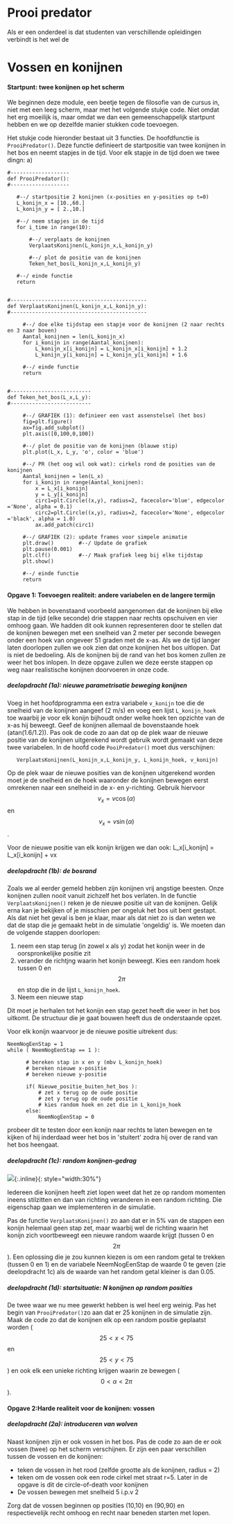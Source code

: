 # Prooi predator #

Als er een onderdeel is dat studenten van verschillende opleidingen verbindt is het wel de 

# Vossen en konijnen



#### Startpunt: twee konijnen op het scherm

We beginnen deze module, een beetje tegen de filosofie van de cursus in, niet met een leeg scherm, maar met het volgende stukje code. Niet omdat het erg moeilijk is, maar omdat we dan een gemeenschappelijk startpunt hebben en we op dezelfde manier stukken code toevoegen.

Het stukje code hieronder bestaat uit 3 functies. De hoofdfunctie is `ProoiPredator()`. Deze functie definieert de startpositie van twee konijnen in het bos en neemt stapjes in de tijd. Voor elk stapje in de tijd doen we twee dingn: a) 

    #-------------------
    def ProoiPredator():
    #-------------------

       #--/ startpositie 2 konijnen (x-posities en y-posities op t=0)
       L_konijn_x = [10.,60.]  
       L_konijn_y = [ 2.,10.]  
   
       #--/ neem stapjes in de tijd
       for i_time in range(10):

           #--/ verplaats de konijnen
           VerplaatsKonijnen(L_konijn_x,L_konijn_y)    

           #--/ plot de positie van de konijnen
           Teken_het_bos(L_konijn_x,L_konijn_y)
            
       #--/ einde functie                                                                                                                                                                                                                                                                                                                                                                                                                                                                                                                                  
       return


    #--------------------------------------------
    def VerplaatsKonijnen(L_konijn_x,L_konijn_y):
    #--------------------------------------------

         #--/ doe elke tijdstap een stapje voor de konijnen (2 naar rechts en 3 naar boven)
         Aantal_konijnen = len(L_konijn_x)   
         for i_konijn in range(Aantal_konijnen):
             L_konijn_x[i_konijn] = L_konijn_x[i_konijn] + 1.2 
             L_konijn_y[i_konijn] = L_konijn_y[i_konijn] + 1.6 
  
         #--/ einde functie
         return


    #--------------------------
    def Teken_het_bos(L_x,L_y):
    #--------------------------

         #--/ GRAFIEK (1): definieer een vast assenstelsel (het bos)
         fig=plt.figure()
         ax=fig.add_subplot()
         plt.axis([0,100,0,100])

         #--/ plot de positie van de konijnen (blauwe stip)
         plt.plot(L_x, L_y, 'o', color = 'blue')   

         #--/ PR (het oog wil ook wat): cirkels rond de posities van de konijnen
         Aantal_konijnen = len(L_x)   
         for i_konijn in range(Aantal_konijnen):
             x = L_x[i_konijn]
             y = L_y[i_konijn]
             circ1=plt.Circle((x,y), radius=2, facecolor='blue', edgecolor ='None', alpha = 0.1)  
             circ2=plt.Circle((x,y), radius=2, facecolor='None', edgecolor ='black', alpha = 1.0)
             ax.add_patch(circ1)
        
         #--/ GRAFIEK (2): update frames voor simpele animatie
         plt.draw()        #--/ Update de grafiek
         plt.pause(0.001)
         plt.clf()         #--/ Maak grafiek leeg bij elke tijdstap
         plt.show()
 
         #--/ einde functie
         return




#### Opgave 1: Toevoegen realiteit: andere variabelen en de langere termijn

We hebben in bovenstaand voorbeeld aangenomen dat de konijnen bij elke stap in de tijd (elke seconde) drie stappen naar rechts opschuiven en vier omhoog gaan. We hadden dit ook kunnen representeren door te stellen dat de konijnen bewegen met een snelheid van 2 meter per seconde bewegen onder een hoek van ongeveer 51 graden met de x-as. Als we de tijd langer laten doorlopen zullen we ook zien dat onze konijnen het bos uitlopen. Dat is niet de bedoeling. Als de konijnen bij de rand van het bos komen zullen ze weer het bos inlopen. In deze opgave zullen we deze eerste stappen op weg naar realistische konijnen doorvoeren in onze code.

##### deelopdracht (1a): nieuwe parametrisatie beweging konijnen

Voeg in het hoofdprogramma een extra variabele `v_konijn` toe die de snelheid van de konijnen aangeef (2 m/s) en voeg een lijst `L_konijn_hoek` toe waarbij je voor elk konijn bijhoudt onder welke hoek ten opzichte van de x-as hij beweegt. Geef de konijnen allemaal de bovenstaande hoek (atan(1.6/1.2)). Pas ook de code zo aan dat op de plek waar de nieuwe positie van de konijnen uitgerekend wordt gebruik wordt gemaakt van deze twee variabelen. In de hoofd code `PooiPredator()` moet dus verschijnen:

       VerplaatsKonijnen(L_konijn_x,L_konijn_y, L_konijn_hoek, v_konijn)    

Op de plek waar de nieuwe posities van de konijnen uitgerekend worden moet je de snelheid en de hoek waaronder de konijnen bewegen eerst omrekenen naar een  snelheid in de x- en y-richting. Gebruik hiervoor $$v_x = v \cos(\alpha)$$ en $$v_x = v \sin(\alpha)$$.

Voor de nieuwe positie van elk konijn krijgen we dan ook:
    L_x[i_konijn] = L_x[i_konijn] + vx


##### deelopdracht (1b): de bosrand 

Zoals we al eerder gemeld hebben zijn konijnen vrij angstige beesten. Onze konijnen zullen nooit vanuit zichzelf het bos verlaten. 
In de functie `VerplaatsKonijnen()` reken je de nieuwe positie uit van de konijnen. Gelijk erna kan je bekijken of je misschien per ongeluk het bos uit bent gestapt. Als dat niet het geval is ben je klaar, maar als dat niet zo is dan weten we dat de stap die je gemaakt hebt in de simulatie 'ongeldig' is. We moeten dan de volgende stappen doorlopen:

   1. neem een stap terug (in zowel x als y) zodat het konijn weer in de oorspronkelijke positie zit
   2. verander de richtjng waarin het konijn beweegt. Kies een random hoek tussen 0 en $$2\pi$$ en 
    stop die in de lijst `L_konijn_hoek`. 
   3. Neem een nieuwe stap
   
Dit moet je herhalen tot het konijn een stap gezet heeft die weer in het bos uitkomt. De structuur die je gaat bouwen heeft dus de onderstaande opzet. 

Voor elk konijn waarvoor je de nieuwe positie uitrekent dus:

    NeemNogEenStap = 1
    while ( NeemNogEenStap == 1 ):    

          # bereken stap in x en y (mbv L_konijn_hoek)
          # bereken nieuwe x-positie
          # bereken nieuwe y-positie

          if( Nieuwe_positie_buiten_het_bos ):
              # zet x terug op de oude positie
              # zet y terug op de oude positie
              # kies random hoek en zet die in L_konijn_hoek          
          else:    
              NeemNogEenStap = 0    

probeer dit te testen door een konijn naar rechts te laten bewegen en te kijken of hij inderdaad weer het bos in 'stuitert' zodra hij over de rand van het bos heengaat.


##### deelopdracht (1c): random konijnen-gedrag

![](konijnen.gif){:.inline}{: style="width:30%"}

Iedereen die konijnen heeft ziet lopen weet dat het ze op random momenten ineens stilzitten en dan van richting veranderen in een random richting. Die eigenschap gaan we implementeren in de simulatie.

Pas de functie `VerplaatsKonijnen()` zo aan dat er in 5% van de stappen een konijn helemaal geen stap zet, maar waarbij wel de richting waarin het konijn zich voortbeweegt een nieuwe random waarde krijgt (tussen 0 en $$2\pi$$). Een oplossing die je zou kunnen kiezen is om een random getal te trekken (tussen 0 en 1) en de variabele NeemNogEenStap de waarde 0 te geven (zie deelopdracht 1c) als de waarde van het random getal kleiner is dan 0.05.

##### deelopdracht (1d): startsituatie: N konijnen op random posities

De twee waar we nu mee gewerkt hebben is wel heel erg weinig. Pas het begin van `ProoiPredator()`zo aan dat er 25 konijnen in de simulatie zijn. Maak de code zo dat de konijnen elk op een random positie geplaatst worden ($$25<x<75$$ en $$25<y<75$$) en ook elk een unieke richting krijgen waarin ze bewegen ($$0<\alpha<2\pi$$).


#### Opgave 2:Harde realiteit voor de konijnen: vossen

##### deelopdracht (2a): introduceren van wolven

Naast konijnen zijn er ook vossen in het bos. Pas de code zo aan de er ook vossen (twee) op het scherm verschijnen. Er zijn een paar verschillen tussen de vossen en de konijnen:

   - teken de vossen in het rood (zelfde grootte als de konijnen, radius = 2)
   - teken om de vossen ook een rode cirkel met straat r=5.
     Later in de opgave is dit de circle-of-death voor konijnen
   - De vossen bewegen met snelheid 5 i.p.v 2

Zorg dat de vossen beginnen op posities (10,10) en (90,90) en respectievelijk recht omhoog en recht naar beneden starten met lopen. 
















